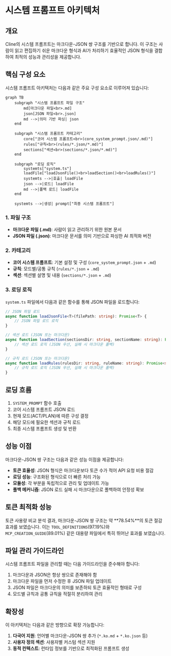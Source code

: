 # 시스템 프롬프트 아키텍처

## 개요

Cline의 시스템 프롬프트는 마크다운-JSON 쌍 구조를 기반으로 합니다. 이 구조는 사람이 읽고 편집하기 쉬운 마크다운 형식과 AI가 처리하기 효율적인 JSON 형식을 결합하여 최적의 성능과 관리성을 제공합니다.

## 핵심 구성 요소

시스템 프롬프트 아키텍처는 다음과 같은 주요 구성 요소로 이루어져 있습니다:

```mermaid
graph TB
    subgraph "시스템 프롬프트 파일 구조"
        md[마크다운 파일<br>.md]
        json[JSON 파일<br>.json]
        md -->|의미 기반 파싱| json
    end
    
    subgraph "시스템 프롬프트 카테고리"
        core["코어 시스템 프롬프트<br>(core_system_prompt.json/.md)"]
        rules["규칙<br>(rules/*.json/*.md)"]
        sections["섹션<br>(sections/*.json/*.md)"]
    end
    
    subgraph "로딩 로직"
        systemts["system.ts"]
        loadFile["loadJsonFile()<br>loadSection()<br>loadRules()"]
        systemts -->|호출| loadFile
        json -->|로드| loadFile
        md -->|폴백 로드| loadFile
    end
    
    systemts -->|생성| prompt["최종 시스템 프롬프트"]
```

### 1. 파일 구조

- **마크다운 파일 (.md)**: 사람이 읽고 관리하기 위한 원본 문서
- **JSON 파일 (.json)**: 마크다운 문서를 의미 기반으로 파싱한 AI 최적화 버전

### 2. 카테고리

- **코어 시스템 프롬프트**: 기본 설정 및 구성 (`core_system_prompt.json` + `.md`)
- **규칙**: 모드별/공통 규칙 (`rules/*.json` + `.md`)
- **섹션**: 섹션별 설명 및 내용 (`sections/*.json` + `.md`)

### 3. 로딩 로직

`system.ts` 파일에서 다음과 같은 함수를 통해 JSON 파일을 로드합니다:

```typescript
// JSON 파일 로드
async function loadJsonFile<T>(filePath: string): Promise<T> {
    // JSON 파일 로드 로직
}

// 섹션 로드 (JSON 또는 마크다운)
async function loadSection(sectionsDir: string, sectionName: string): Promise<string> {
    // 섹션 로드 로직 (JSON 우선, 실패 시 마크다운 폴백)
}

// 규칙 로드 (JSON 또는 마크다운)
async function loadRules(rulesDir: string, ruleName: string): Promise<string[]> {
    // 규칙 로드 로직 (JSON 우선, 실패 시 마크다운 폴백)
}
```

## 로딩 흐름

1. `SYSTEM_PROMPT` 함수 호출
2. 코어 시스템 프롬프트 JSON 로드
3. 현재 모드(ACT/PLAN)에 따른 구성 결정
4. 해당 모드에 필요한 섹션과 규칙 로드
5. 최종 시스템 프롬프트 생성 및 반환

## 성능 이점

마크다운-JSON 쌍 구조는 다음과 같은 성능 이점을 제공합니다:

- **토큰 효율성**: JSON 형식은 마크다운보다 토큰 수가 적어 API 요청 비용 절감
- **로딩 성능**: 구조화된 형식으로 더 빠른 처리 가능
- **모듈성**: 각 부분을 독립적으로 관리 및 업데이트 가능
- **폴백 메커니즘**: JSON 로드 실패 시 마크다운으로 폴백하여 안정성 확보

## 토큰 최적화 성능

토큰 사용량 비교 분석 결과, 마크다운-JSON 쌍 구조는 약 **78.54%**의 토큰 절감 효과를 보였습니다. 이는 `TOOL_DEFINITIONS`(97.19%)와 `MCP_CREATION_GUIDE`(89.01%) 같은 대용량 파일에서 특히 뛰어난 효과를 보였습니다.

## 파일 관리 가이드라인

시스템 프롬프트 파일을 관리할 때는 다음 가이드라인을 준수해야 합니다:

1. 마크다운과 JSON은 항상 쌍으로 존재해야 함
2. 마크다운 파일을 먼저 수정한 후 JSON 파일 업데이트
3. JSON 파일은 마크다운의 의미를 보존하되 토큰 효율적인 형태로 구성
4. 모드별 규칙과 공통 규칙을 적절히 분리하여 관리

## 확장성

이 아키텍처는 다음과 같은 방향으로 확장 가능합니다:

1. **다국어 지원**: 언어별 마크다운-JSON 쌍 추가 (`*.ko.md` + `*.ko.json` 등)
2. **사용자 정의 섹션**: 사용자별 커스텀 섹션 지원
3. **동적 컨텍스트**: 런타임 정보를 기반으로 최적화된 프롬프트 생성
